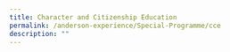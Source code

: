 ```yaml
---
title: Character and Citizenship Education
permalink: /anderson-experience/Special-Programme/cce
description: ""
---
```


